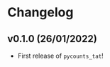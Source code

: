 # Changelog

<!--next-version-placeholder-->

## v0.1.0 (26/01/2022)

- First release of `pycounts_tat`!